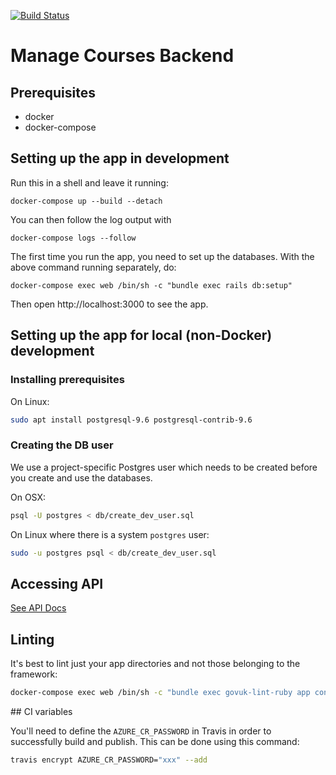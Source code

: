 [![Build Status](https://travis-ci.org/DFE-Digital/manage-courses-backend.svg?branch=master)](https://travis-ci.org/DFE-Digital/manage-courses-backend)

# Manage Courses Backend

## Prerequisites

- docker
- docker-compose

## Setting up the app in development

Run this in a shell and leave it running:

```
docker-compose up --build --detach
```

You can then follow the log output with

```
docker-compose logs --follow
```

The first time you run the app, you need to set up the databases. With the above command running separately, do:

```
docker-compose exec web /bin/sh -c "bundle exec rails db:setup"
```

Then open http://localhost:3000 to see the app.

## Setting up the app for local (non-Docker) development

### Installing prerequisites

On Linux:

```bash
sudo apt install postgresql-9.6 postgresql-contrib-9.6
```

### Creating the DB user

We use a project-specific Postgres user which needs to be created before you create and use the databases.

On OSX:

```bash
psql -U postgres < db/create_dev_user.sql
```

On Linux where there is a system `postgres` user:

```bash
sudo -u postgres psql < db/create_dev_user.sql
```

## Accessing API

[See API Docs](https://github.com/DFE-Digital/manage-courses-backend/blob/master/docs/api.md)

## Linting

It's best to lint just your app directories and not those belonging to the framework:

```bash
docker-compose exec web /bin/sh -c "bundle exec govuk-lint-ruby app config db lib spec --format clang"
```

## CI variables

You'll need to define the `AZURE_CR_PASSWORD` in Travis in order to successfully build and publish. This can be done using this command:

```bash
travis encrypt AZURE_CR_PASSWORD="xxx" --add
```
